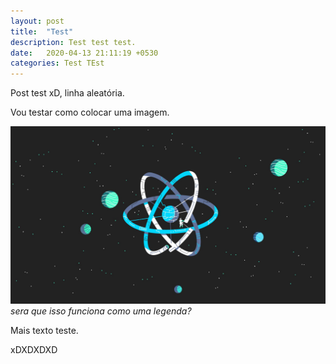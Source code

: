 ```yaml
---
layout: post
title:  "Test"
description: Test test test.
date:   2020-04-13 21:11:19 +0530
categories: Test TEst
---
```


Post test xD, linha aleatória. 

Vou testar como colocar uma imagem.

![test img](/assets/imgs/xdxd.jpeg)
*sera que isso funciona como uma legenda?*

Mais texto teste.

xDXDXDXD